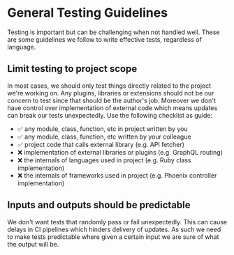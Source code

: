 # General Testing Guidelines

Testing is important but can be challenging when not handled well. These are some guidelines we follow to write effective tests, regardless of language.

## Limit testing to project scope

In most cases, we should only test things directly related to the project we're working on. Any plugins, libraries or extensions should not be our concern to test since that should be the author's job. Moreover we don't have control over implementation of external code which means updates can break our tests unexpectedly. Use the following checklist as guide:
- ✅ any module, class, function, etc in project written by you
- ✅ any module, class, function, etc written by your colleague
- ✅ project code that calls external library (e.g. API fetcher)
- ❌ implementation of external libraries or plugins (e.g. GraphQL routing)
- ❌ the internals of languages used in project (e.g. Ruby class implementation)
- ❌ the internals of frameworks used in project (e.g. Phoenix controller implementation)

## Inputs and outputs should be predictable

We don't want tests that randomly pass or fail unexpectedly. This can cause delays in CI pipelines which hinders delivery of updates. As such we need to make tests predictable where given a certain input we are sure of what the output will be.
